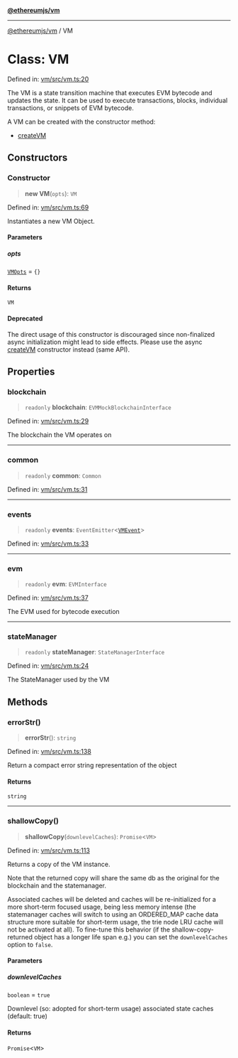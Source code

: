 [**@ethereumjs/vm**](../README.md)

***

[@ethereumjs/vm](../README.md) / VM

# Class: VM

Defined in: [vm/src/vm.ts:20](https://github.com/ethereumjs/ethereumjs-monorepo/blob/master/packages/vm/src/vm.ts#L20)

The VM is a state transition machine that executes EVM bytecode and updates the state.
It can be used to execute transactions, blocks, individual transactions, or snippets of EVM bytecode.

A VM can be created with the constructor method:

- [createVM](../functions/createVM.md)

## Constructors

### Constructor

> **new VM**(`opts`): `VM`

Defined in: [vm/src/vm.ts:69](https://github.com/ethereumjs/ethereumjs-monorepo/blob/master/packages/vm/src/vm.ts#L69)

Instantiates a new VM Object.

#### Parameters

##### opts

[`VMOpts`](../interfaces/VMOpts.md) = `{}`

#### Returns

`VM`

#### Deprecated

The direct usage of this constructor is discouraged since
non-finalized async initialization might lead to side effects. Please
use the async [createVM](../functions/createVM.md) constructor instead (same API).

## Properties

### blockchain

> `readonly` **blockchain**: `EVMMockBlockchainInterface`

Defined in: [vm/src/vm.ts:29](https://github.com/ethereumjs/ethereumjs-monorepo/blob/master/packages/vm/src/vm.ts#L29)

The blockchain the VM operates on

***

### common

> `readonly` **common**: `Common`

Defined in: [vm/src/vm.ts:31](https://github.com/ethereumjs/ethereumjs-monorepo/blob/master/packages/vm/src/vm.ts#L31)

***

### events

> `readonly` **events**: `EventEmitter`\<[`VMEvent`](../type-aliases/VMEvent.md)\>

Defined in: [vm/src/vm.ts:33](https://github.com/ethereumjs/ethereumjs-monorepo/blob/master/packages/vm/src/vm.ts#L33)

***

### evm

> `readonly` **evm**: `EVMInterface`

Defined in: [vm/src/vm.ts:37](https://github.com/ethereumjs/ethereumjs-monorepo/blob/master/packages/vm/src/vm.ts#L37)

The EVM used for bytecode execution

***

### stateManager

> `readonly` **stateManager**: `StateManagerInterface`

Defined in: [vm/src/vm.ts:24](https://github.com/ethereumjs/ethereumjs-monorepo/blob/master/packages/vm/src/vm.ts#L24)

The StateManager used by the VM

## Methods

### errorStr()

> **errorStr**(): `string`

Defined in: [vm/src/vm.ts:138](https://github.com/ethereumjs/ethereumjs-monorepo/blob/master/packages/vm/src/vm.ts#L138)

Return a compact error string representation of the object

#### Returns

`string`

***

### shallowCopy()

> **shallowCopy**(`downlevelCaches`): `Promise`\<`VM`\>

Defined in: [vm/src/vm.ts:113](https://github.com/ethereumjs/ethereumjs-monorepo/blob/master/packages/vm/src/vm.ts#L113)

Returns a copy of the VM instance.

Note that the returned copy will share the same db as the original for the blockchain and the statemanager.

Associated caches will be deleted and caches will be re-initialized for a more short-term focused
usage, being less memory intense (the statemanager caches will switch to using an ORDERED_MAP cache
data structure more suitable for short-term usage, the trie node LRU cache will not be activated at all).
To fine-tune this behavior (if the shallow-copy-returned object has a longer life span e.g.) you can set
the `downlevelCaches` option to `false`.

#### Parameters

##### downlevelCaches

`boolean` = `true`

Downlevel (so: adopted for short-term usage) associated state caches (default: true)

#### Returns

`Promise`\<`VM`\>
